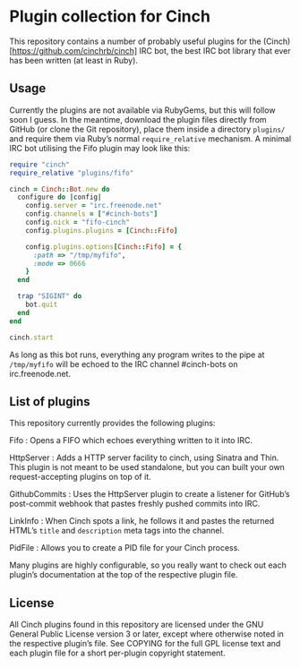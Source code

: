 Plugin collection for Cinch
===========================

This repository contains a number of probably useful plugins for the
(Cinch)[https://github.com/cinchrb/cinch] IRC bot, the best IRC bot
library that ever has been written (at least in Ruby).

Usage
-----

Currently the plugins are not available via RubyGems, but this will
follow soon I guess. In the meantime, download the plugin files
directly from GitHub (or clone the Git repository), place them inside
a directory `plugins/` and require them via Ruby’s normal
`require_relative` mechanism. A minimal IRC bot utilising the Fifo
plugin may look like this:

~~~~~~~~~~~~~~~~~~~~~~~~~~~~~~~~~~~~~~~~ ruby
require "cinch"
require_relative "plugins/fifo"

cinch = Cinch::Bot.new do
  configure do |config|
    config.server = "irc.freenode.net"
    config.channels = ["#cinch-bots"]
    config.nick = "fifo-cinch"
    config.plugins.plugins = [Cinch::Fifo]

    config.plugins.options[Cinch::Fifo] = {
      :path => "/tmp/myfifo",
      :mode => 0666
    }
  end

  trap "SIGINT" do
    bot.quit
  end
end

cinch.start
~~~~~~~~~~~~~~~~~~~~~~~~~~~~~~~~~~~~~~~~

As long as this bot runs, everything any program writes to the pipe at
`/tmp/myfifo` will be echoed to the IRC channel #cinch-bots on
irc.freenode.net.

List of plugins
---------------

This repository currently provides the following plugins:

Fifo
: Opens a FIFO which echoes everything written to it into IRC.

HttpServer
: Adds a HTTP server facility to cinch, using Sinatra and Thin.
  This plugin is not meant to be used standalone, but you can
  built your own request-accepting plugins on top of it.

GithubCommits
: Uses the HttpServer plugin to create a listener for GitHub’s
  post-commit webhook that pastes freshly pushed commits into
  IRC.

LinkInfo
: When Cinch spots a link, he follows it and pastes the
  returned HTML’s `title` and `description` meta tags
  into the channel.

PidFile
: Allows you to create a PID file for your Cinch process.

Many plugins are highly configurable, so you really want to check out
each plugin’s documentation at the top of the respective plugin file.

License
-------

All Cinch plugins found in this repository are licensed under the GNU
General Public License version 3 or later, except where otherwise
noted in the respective plugin’s file. See COPYING for the full GPL
license text and each plugin file for a short per-plugin copyright
statement.
